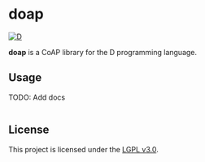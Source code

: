 doap
====

[![D](https://github.com/deavmi/doap/actions/workflows/d.yml/badge.svg?branch=master)](https://github.com/deavmi/doap/actions/workflows/d.yml)

**doap** is a CoAP library for the D programming language.

## Usage

TODO: Add docs

```
```

## License

This project is licensed under the [LGPL v3.0](LICENSE).
